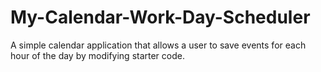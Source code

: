 # My-Calendar-Work-Day-Scheduler
A simple calendar application that allows a user to save events for each hour of the day by modifying starter code.
